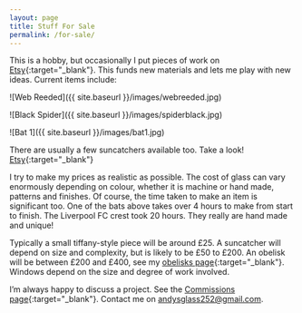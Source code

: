 ```yaml
---
layout: page
title: Stuff For Sale
permalink: /for-sale/
---
```


This is a hobby, but occasionally I put pieces of work on [Etsy](https://www.etsy.com/uk/shop/AndysGardenGlass){:target="_blank"}. This funds new materials and lets me play with new ideas. Current items include:

![Web Reeded]({{ site.baseurl }}/images/webreeded.jpg)

![Black Spider]({{ site.baseurl }}/images/spiderblack.jpg)

![Bat 1]({{ site.baseurl }}/images/bat1.jpg)

There are usually a few suncatchers available too. Take a look! [Etsy](https://www.etsy.com/uk/shop/AndysGardenGlass){:target="_blank"}

I try to make my prices as realistic as possible. The cost of glass can vary enormously depending on colour, whether it is machine or hand made, patterns and finishes. Of course, the time taken to make an item is significant too. One of the bats above takes over 4 hours to make from start to finish. The Liverpool FC crest took 20 hours. They really are hand made and unique!

Typically a small tiffany-style piece will be around £25. A suncatcher will depend on size and complexity, but is likely to be £50 to £200. An obelisk will be between £200 and £400, see my [obelisks page](https://andy.merckel.uk/obelisks/){:target="_blank"}. Windows depend on the size and degree of work involved.

I’m always happy to discuss a project. See the [Commissions page](https://andy.merckel.uk/commissions/){:target="_blank"}. Contact me on [andysglass252@gmail.com](mailto:andysglass252@gmail.com). 
